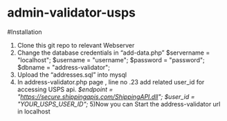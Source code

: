 # admin-validator-usps


#Installation

1) Clone this git repo  to relevant Webserver 
2) Change the database credentials in “add-data.php” 
   $servername = "localhost";
   $username = "username";
   $password = "password";
   $dbname = "address-validator";
3) Upload the “addresses.sql” into mysql
4) In address-validator.php page , line no .23 add related user_id for accessing USPS api.
   *$endpoint = "https://secure.shippingapis.com/ShippingAPI.dll";
   $user_id = "YOUR_USPS_USER_ID";*
5)Now you can Start the address-validator url in localhost 

